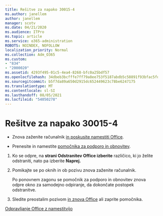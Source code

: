 ```yaml
---
title: Rešitve za napako 30015-4
ms.author: janellem
author: janellem
manager: scotv
ms.date: 04/21/2020
ms.audience: ITPro
ms.topic: article
ms.service: o365-administration
ROBOTS: NOINDEX, NOFOLLOW
localization_priority: Normal
ms.collection: Adm_O365
ms.custom:
- "834"
- "2000020"
ms.assetid: 4293f495-01c5-4ea4-8268-bfc0a25bdf57
ms.openlocfilehash: 34dbeb3bcfffe7ff79a8ee753f5187abdb5c58891f93bfac5fd8acb794f4f5da
ms.sourcegitcommit: b5f7da89a650d2915dc652449623c78be6247175
ms.translationtype: MT
ms.contentlocale: sl-SI
ms.lasthandoff: 08/05/2021
ms.locfileid: "54050278"
---
```

# <a name="solutions-for-error-30015-4"></a>Rešitve za napako 30015-4

- Znova zaženite računalnik [in poskusite namestiti Office](https://portal.office.com/OLS/MySoftware.aspx).

- Prenesite in namestite [pomočnika za podporo in obnovitev](https://aka.ms/SARA-OfficeUninstall-Alchemy).

1. Ko se odpre, na **strani Odstranitev Office izberite** različico, ki jo želite odstraniti, nato pa izberite **Naprej.**

2. Pomikajte se po oknih in ob pozivu znova zaženite računalnik.

    Po ponovnem zagonu se pomočnik za podporo in obnovitev znova odpre okno za samodejno odpiranje, da dokončate postopek odstranitve.

3. Sledite preostalim pozivom [in znova Office](https://portal.office.com/OLS/MySoftware.aspx) ali zaprite pomočnika.

[Odpravljanje Office z namestitvijo](https://support.office.com/article/d5df89a9-0507-4b4c-92f9-22f457e630aa?=wt.mc_id=Alchm_DldInstAct)
  